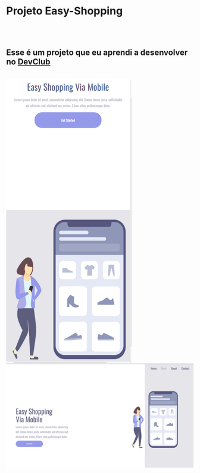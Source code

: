 <h1>Projeto Easy-Shopping</h1>
<br>
<br>
<h2>Esse é um projeto que eu aprendi a desenvolver no <a href="https://rodolfomori.com.br/devclub">DevClub</a> </h2>
<br>
<img src="https://github.com/BrunoCarOliveira/Projeto-Shopping/blob/main/easy%20shopping%20cell%20img.PNG?raw=true"/>
<br>
<img src="https://github.com/BrunoCarOliveira/Projeto-Shopping/blob/main/easy%20shopping%20img.PNG?raw=true"/>
